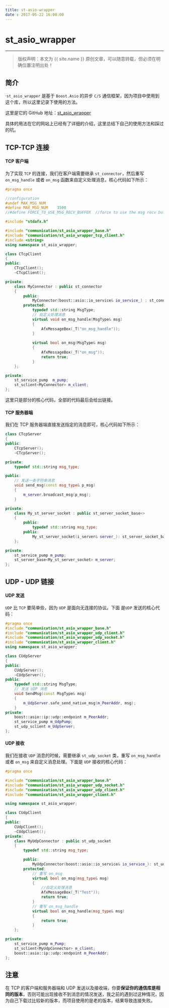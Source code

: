 ```yaml
---
title: st-asio-wrapper
date : 2017-05-22 16:00:00
---
```


# st_asio_wrapper
***
> 版权声明：本文为 {{ site.name }} 原创文章，可以随意转载，但必须在明确位置注明出处！ 

## 简介
·`st_asio_wrapper` 是基于 `Boost.Asio` 的异步 `C/S` 通信框架，因为项目中使用到这个库，所以这里记录下使用的方法。

这里是它的 GitHub 地址：[st_asio_wrapper ](https://github.com/youngwolf-project/st_asio_wrapper)

具体的用法在它的网站上已经有了详细的介绍，这里总结下自己的使用方法和踩过的坑。

## TCP-TCP 连接

#### TCP 客户端
为了实现 `TCP` 的连接，我们在客户端需要继承 `st_connector`，然后重写 `on_msg_handle` 或者 `on_msg` 函数来自定义处理消息，核心代码如下所示：
```cpp
#pragma once

//configuration
#undef MAX_MSG_NUM
#define MAX_MSG_NUM	   1500
//#define FORCE_TO_USE_MSG_RECV_BUFFER  //force to use the msg recv buffer

#include "stdafx.h" 

#include "communication/st_asio_wrapper_base.h"
#include "communication/st_asio_wrapper_tcp_client.h"
#include <string>
using namespace st_asio_wrapper;

class CTcpClient
{
public:
	CTcpClient();
	~CTcpClient();

private:
	class MyConnector : public st_connector
	{
		public:
			MyConnector(boost::asio::io_service& io_service_) : st_connector(io_service_){}
		protected:
			typedef std::string MsgType;
            // 自定义处理消息
			virtual void on_msg_handle(MsgType& msg)
			{
				AfxMessageBox(_T("on_msg_handle"));
			}
			
			virtual bool on_msg(MsgType& msg)
			{
				AfxMessageBox(_T("on_msg"));
				return true;
			}
	};

private: 
	st_service_pump  m_pump;
	st_sclient<MyConnector> m_client;
};
```
这里只是部分的核心代码，全部的代码最后会给出链接。

#### TCP 服务器端
我们在 TCP 服务器端直接发送指定的消息即可，核心代码如下所示：
```cpp
class CTcpServer
{
public:
	CTcpServer();
	~CTcpServer();

private:
	typedef std::string msg_type;

public: 
    // 发送一条字符串消息
	void send_msg(const msg_type& p_msg)
    { 
	    m_server.broadcast_msg(p_msg);  
    }

private: 
	class My_st_server_socket : public st_server_socket_base<>
	{
		public:
			typedef std::string msg_type;
		public:
			My_st_server_socket(i_server& server_): st_server_socket_base(server_){}  
	};

private: 
	st_service_pump m_pump;
	st_server_base<My_st_server_socket> m_server;   
};
```


## UDP - UDP 链接
#### UDP 发送
`UDP` 比 `TCP` 要简单些，因为 `UDP` 是面向无连接的协议。下面 是`UDP` 发送的核心代码：
```cpp
#pragma once
#include "communication/st_asio_wrapper_base.h"
#include "communication/st_asio_wrapper_udp_client.h"
#include "communication/st_asio_wrapper_udp_socket.h"
#include "communication/st_asio_wrapper_client.h"
using namespace st_asio_wrapper;

class CUdpServer
{
public:
	CUdpServer();
	~CUdpServer();
public:
	typedef std::string MsgType;
    // 发送 UDP 消息
	void SendMsg(const MsgType& msg)
    {
        m_UdpServer.safe_send_native_msg(m_PeerAddr, msg);
    }
private:
	boost::asio::ip::udp::endpoint m_PeerAddr; 
	st_service_pump m_UdpPump;
	st_udp_sclient m_UdpServer;
};
```
#### UDP 接收
我们在接收 `UDP` 消息的时候，需要继承 `st_udp_socket` 类，重写 `on_msg_handle` 或者 `on_msg` 来自定义消息处理。下面是 `UDP` 接收的核心代码：
```cpp
#pragma once

#include "communication/st_asio_wrapper_base.h"
#include "communication/st_asio_wrapper_udp_socket.h"
#include "communication/st_asio_wrapper_udp_client.h"
#include "communication/st_asio_wrapper_client.h"

using namespace st_asio_wrapper;

class CUdpClient
{
public:
	CUdpClient();
	~CUdpClient();
private:
	class MyUdpConnector : public st_udp_socket
	{
		typedef std::string msg_type;

		public:
			MyUdpConnector(boost::asio::io_service& io_service_): st_udp_socket(io_service_) {}
		protected:
            // 重写 on_msg 
			virtual bool on_msg(msg_type& msg)
			{
				//自定义处理消息
				AfxMessageBox(_T("Test"));
				return true;
			}
            // 重写 on_msg_handle
			virtual bool on_msg_handle(msg_type& msg)
			{
				return true;
			}
	};

private:
	st_service_pump m_Pump;
	st_sclient<MyUdpConnector> m_client;
	boost::asio::ip::udp::endpoint m_PeerAddr;
};
```

## 注意
在 TCP 的客户端和服务器端和 UDP 发送以及接收端，你要**保证你的通信库是相同的版本**，否则可能出现接收不到消息的情况发送，我之前的遇到过这种情况，因为自己下载过比较新的版本，而项目使用的是老的版本，结果导致连接失败。
